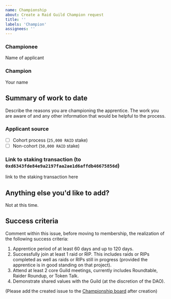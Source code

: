 ```yaml
---
name: Championship
about: Create a Raid Guild Champion request
title: ''
labels: 'Champion'
assignees: ''
---
```


### Championee

Name of applicant

### Champion

Your name

## Summary of work to date

Describe the reasons you are championing the apprentice. The work you are aware
of and any other information that would be helpful to the process.

### Applicant source

 - [ ] Cohort process (`25,000 RAID` stake)
 - [ ] Non-cohort (`50,000 RAID` stake)

### Link to staking transaction (to `0xd6343fde84e9a2197faa2ae1d6affdb46675856d`)

link to the staking transaction here

## Anything else you'd like to add?

Not at this time.

## Success criteria

Comment within this issue, before moving to membership, the realization of the
following success criteria:

1. Apprentice period of at least 60 days and up to 120 days.
2. Successfully join at least 1 raid or RIP. This includes raids or RIPs
   completed as well as raids or RIPs still in progress (provided the
   apprentice is in good standing on that project).
3. Attend at least 2 core Guild meetings, currently includes Roundtable, Raider
   Roundup, or Token Talk.
4. Demonstrate shared values with the Guild (at the discretion of the DAO).

(Please add the created issue to the [Championship board](https://github.com/raid-guild/RIPs/projects/3) after creation)
